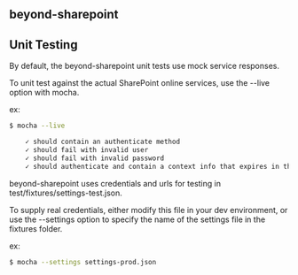 beyond-sharepoint
---



Unit Testing
---
By default, the beyond-sharepoint unit tests use mock service responses.

To unit test against the actual SharePoint online services, use the --live option with mocha.

ex:

``` bash
$ mocha --live

    ✓ should contain an authenticate method
    ✓ should fail with invalid user
    ✓ should fail with invalid password
    ✓ should authenticate and contain a context info that expires in the future.
```

beyond-sharepoint uses credentials and urls for testing in test/fixtures/settings-test.json.

To supply real credentials, either modify this file in your dev environment, or use the --settings
option to specify the name of the settings file in the fixtures folder.

ex:

``` bash
$ mocha --settings settings-prod.json
```